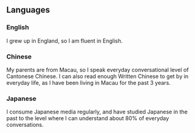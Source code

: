 ## **Languages**

### **English**

I grew up in England, so I am fluent in English.

### **Chinese**

My parents are from Macau, so I speak everyday conversational level of Cantonese Chinese. I can also read enough Written Chinese to get by in everyday life, as I have been living in Macau for the past 3 years.

### **Japanese**

I consume Japanese media regularly, and have studied Japanese in the past to the level where I can understand about 80% of everyday conversations.
